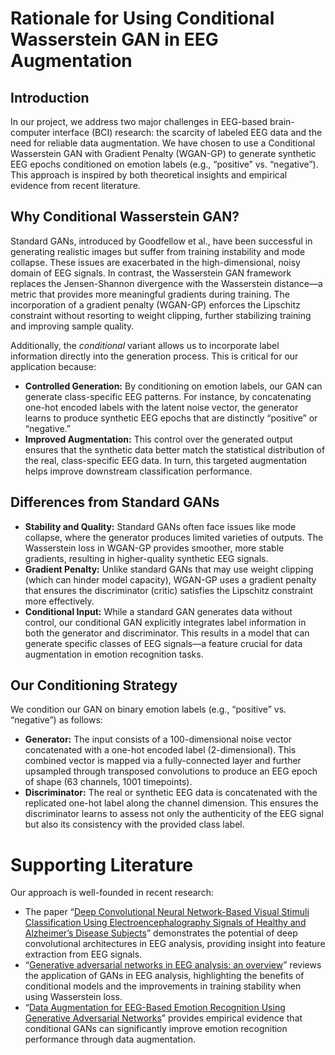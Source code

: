 # **Rationale for Using Conditional Wasserstein GAN in EEG Augmentation**

## **Introduction**
In our project, we address two major challenges in EEG-based brain-computer interface (BCI) research: the scarcity of labeled EEG data and the need for reliable data augmentation. 
We have chosen to use a Conditional Wasserstein GAN with Gradient Penalty (WGAN-GP) to generate synthetic EEG epochs conditioned on emotion labels (e.g., “positive” vs. “negative”). 
This approach is inspired by both theoretical insights and empirical evidence from recent literature.
## **Why Conditional Wasserstein GAN?**
Standard GANs, introduced by Goodfellow et al., have been successful in generating realistic images but suffer from training instability and mode collapse. 
These issues are exacerbated in the high-dimensional, noisy domain of EEG signals. In contrast, the Wasserstein GAN framework replaces the Jensen-Shannon divergence with the Wasserstein distance—a metric that provides more meaningful gradients during training. The incorporation of a gradient penalty (WGAN-GP) 
enforces the Lipschitz constraint without resorting to weight clipping, further stabilizing training and improving sample quality.

Additionally, the _conditional_ variant allows us to incorporate label information directly into the generation process. This is critical for our application because:

- **Controlled Generation:** By conditioning on emotion labels, our GAN can generate class-specific EEG patterns. For instance, by concatenating one-hot encoded labels with the latent noise vector, the generator learns to produce synthetic EEG epochs that are distinctly “positive” or “negative.”
- **Improved Augmentation:** This control over the generated output ensures that the synthetic data better match the statistical distribution of the real, class-specific EEG data. In turn, this targeted augmentation helps improve downstream classification performance.

## **Differences from Standard GANs**
- **Stability and Quality:** Standard GANs often face issues like mode collapse, where the generator produces limited varieties of outputs. The Wasserstein loss in WGAN-GP provides smoother, more stable gradients, resulting in higher-quality synthetic EEG signals.
- **Gradient Penalty:** Unlike standard GANs that may use weight clipping (which can hinder model capacity), WGAN-GP uses a gradient penalty that ensures the discriminator (critic) satisfies the Lipschitz constraint more effectively.
- **Conditional Input:** While a standard GAN generates data without control, our conditional GAN explicitly integrates label information in both the generator and discriminator. This results in a model that can generate specific classes of EEG signals—a feature crucial for data augmentation in emotion recognition tasks.

## **Our Conditioning Strategy**
We condition our GAN on binary emotion labels (e.g., “positive” vs. “negative”) as follows:
- **Generator:** The input consists of a 100-dimensional noise vector concatenated with a one-hot encoded label (2-dimensional). This combined vector is mapped via a fully-connected layer and further upsampled through transposed convolutions to produce an EEG epoch of shape (63 channels, 1001 timepoints).
- **Discriminator:** The real or synthetic EEG data is concatenated with the replicated one-hot label along the channel dimension. This ensures the discriminator learns to assess not only the authenticity of the EEG signal but also its consistency with the provided class label.

# **Supporting Literature**
Our approach is well-founded in recent research:

- The paper “[Deep Convolutional Neural Network-Based Visual Stimuli Classification Using Electroencephalography Signals of Healthy and Alzheimer’s Disease Subjects](https://pmc.ncbi.nlm.nih.gov/articles/PMC8950142/)” demonstrates the potential of deep convolutional architectures in EEG analysis, providing insight into feature extraction from EEG signals.
- “[Generative adversarial networks in EEG analysis: an overview](https://jneuroengrehab.biomedcentral.com/articles/10.1186/s12984-023-01169-w)” reviews the application of GANs in EEG analysis, highlighting the benefits of conditional models and the improvements in training stability when using Wasserstein loss.
- “[Data Augmentation for EEG-Based Emotion Recognition Using Generative Adversarial Networks](https://www.frontiersin.org/journals/computational-neuroscience/articles/10.3389/fncom.2021.723843/full)” provides empirical evidence that conditional GANs can significantly improve emotion recognition performance through data augmentation.